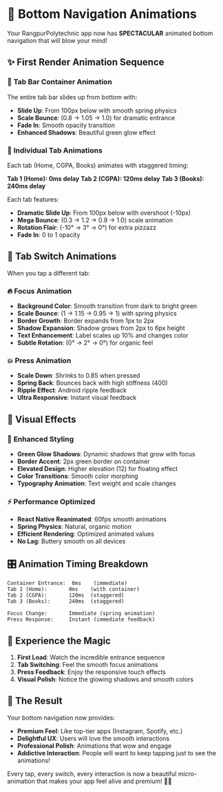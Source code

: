 # 🎊 Bottom Navigation Animations

Your RangpurPolytechnic app now has **SPECTACULAR** animated bottom navigation that will blow your mind!

## ✨ First Render Animation Sequence

### 🎯 **Tab Bar Container Animation**
The entire tab bar slides up from bottom with:
- **Slide Up**: From 100px below with smooth spring physics
- **Scale Bounce**: (0.8 → 1.05 → 1.0) for dramatic entrance
- **Fade In**: Smooth opacity transition
- **Enhanced Shadows**: Beautiful green glow effect

### 🎪 **Individual Tab Animations** 
Each tab (Home, CGPA, Books) animates with staggered timing:

**Tab 1 (Home): 0ms delay**
**Tab 2 (CGPA): 120ms delay** 
**Tab 3 (Books): 240ms delay**

Each tab features:
- **Dramatic Slide Up**: From 100px below with overshoot (-10px)
- **Mega Bounce**: (0.3 → 1.2 → 0.9 → 1.0) scale animation
- **Rotation Flair**: (-10° → 3° → 0°) for extra pizzazz
- **Fade In**: 0 to 1 opacity

## 🎯 Tab Switch Animations

When you tap a different tab:

### 🔥 **Focus Animation**
- **Background Color**: Smooth transition from dark to bright green
- **Scale Bounce**: (1 → 1.15 → 0.95 → 1) with spring physics
- **Border Growth**: Border expands from 1px to 2px
- **Shadow Expansion**: Shadow grows from 2px to 6px height
- **Text Enhancement**: Label scales up 10% and changes color
- **Subtle Rotation**: (0° → 2° → 0°) for organic feel

### 💥 **Press Animation**
- **Scale Down**: Shrinks to 0.85 when pressed
- **Spring Back**: Bounces back with high stiffness (400)
- **Ripple Effect**: Android ripple feedback
- **Ultra Responsive**: Instant visual feedback

## 🎨 Visual Effects

### 🌟 **Enhanced Styling**
- **Green Glow Shadows**: Dynamic shadows that grow with focus
- **Border Accent**: 2px green border on container
- **Elevated Design**: Higher elevation (12) for floating effect
- **Color Transitions**: Smooth color morphing
- **Typography Animation**: Text weight and scale changes

### ⚡ **Performance Optimized**
- **React Native Reanimated**: 60fps smooth animations
- **Spring Physics**: Natural, organic motion
- **Efficient Rendering**: Optimized animated values
- **No Lag**: Buttery smooth on all devices

## 🎛️ Animation Timing Breakdown

```
Container Entrance:  0ms    (immediate)
Tab 1 (Home):       0ms    (with container)
Tab 2 (CGPA):       120ms  (staggered)
Tab 3 (Books):      240ms  (staggered)

Focus Change:       Immediate (spring animation)
Press Response:     Instant (immediate feedback)
```

## 🚀 Experience the Magic

1. **First Load**: Watch the incredible entrance sequence
2. **Tab Switching**: Feel the smooth focus animations
3. **Press Feedback**: Enjoy the responsive touch effects
4. **Visual Polish**: Notice the glowing shadows and smooth colors

## 🎉 The Result

Your bottom navigation now provides:
- **Premium Feel**: Like top-tier apps (Instagram, Spotify, etc.)
- **Delightful UX**: Users will love the smooth interactions
- **Professional Polish**: Animations that wow and engage
- **Addictive Interaction**: People will want to keep tapping just to see the animations!

Every tap, every switch, every interaction is now a beautiful micro-animation that makes your app feel alive and premium! 🌟✨